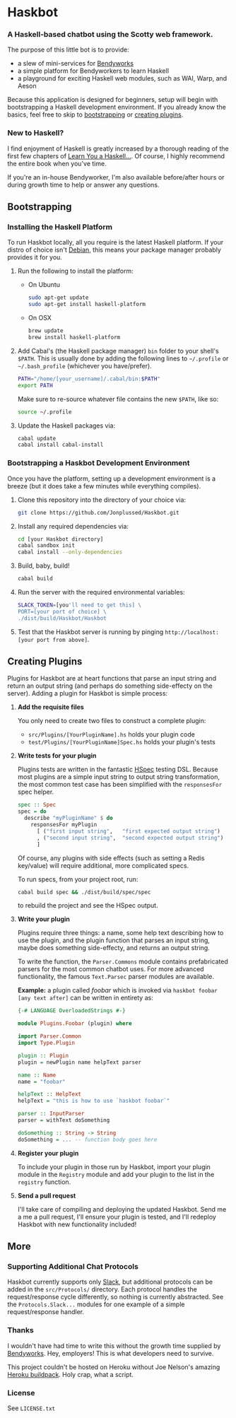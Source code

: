 # Haskbot

### A Haskell-based chatbot using the Scotty web framework.

The purpose of this little bot is to provide:

- a slew of mini-services for [Bendyworks](http://bendyworks.com/)
- a simple platform for Bendyworkers to learn Haskell
- a playground for exciting Haskell web modules, such as WAI, Warp, and Aeson

Because this application is designed for beginners, setup will begin with
bootstrapping a Haskell development environment. If you already know the
basics, feel free to skip to [bootstrapping](#bootstrapping) or
[creating plugins](#creating-plugins).

### New to Haskell?

I find enjoyment of Haskell is greatly increased by a thorough reading of the
first few chapters of [Learn You a Haskell...](http://learnyouahaskell.com). Of
course, I highly recommend the entire book when you've time.

If you're an in-house Bendyworker, I'm also available before/after hours or
during growth time to help or answer any questions.

## Bootstrapping

### Installing the Haskell Platform

To run Haskbot locally, all you require is the latest Haskell platform. If your
distro of choice isn't
[Debian](http://www.extellisys.com/articles/haskell-on-debian-wheezy),
this means your package manager probably provides it for you.

1. Run the following to install the platform:
   - On Ubuntu

     ```sh
     sudo apt-get update
     sudo apt-get install haskell-platform
     ```
   - On OSX

     ```sh
     brew update
     brew install haskell-platform
     ```

2. Add Cabal's (the Haskell package manager) `bin` folder to your shell's
   `$PATH`. This is usually done by adding the following lines to
   `~/.profile` or `~/.bash_profile` (whichever you have/prefer).
   ```sh
   PATH="/home/[your_username]/.cabal/bin:$PATH"
   export PATH
   ```
   Make sure to re-source whatever file contains the new `$PATH`, like so:
   ```sh
   source ~/.profile
   ```
3. Update the Haskell packages via:

   ```sh
   cabal update
   cabal install cabal-install
   ```

### Bootstrapping a Haskbot Development Environment

Once you have the platform, setting up a development environment is a breeze
(but it does take a few minutes while everything compiles).

1. Clone this repository into the directory of your choice via:

   ```sh
   git clone https://github.com/Jonplussed/Haskbot.git
   ```

2. Install any required dependencies via:

   ```sh
   cd [your Haskbot directory]
   cabal sandbox init
   cabal install --only-dependencies
   ```

3. Build, baby, build!

   ```sh
   cabal build
   ```

4. Run the server with the required environmental variables:

   ```sh
   SLACK_TOKEN=[you'll need to get this] \
   PORT=[your port of choice] \
   ./dist/build/Haskbot/Haskbot
   ```

8. Test that the Haskbot server is running by pinging
   `http://localhost:[your port from above]`.

## Creating Plugins

Plugins for Haskbot are at heart functions that parse an input string and
return an output string (and perhaps do something side-effecty on the server).
Adding a plugin for Haskbot is simple process:

1. **Add the requisite files**

   You only need to create two files to construct a complete plugin:
   - `src/Plugins/[YourPluginName].hs` holds your plugin code
   - `test/Plugins/[YourPluginName]Spec.hs` holds your plugin's tests

2. **Write tests for your plugin**

   Plugins tests are written in the fantastic [HSpec](http://hspec.github.io/)
   testing DSL. Because most plugins are a simple input string to output
   string transformation, the most common test case has been simplified
   with the `responsesFor` spec helper.
   ```haskell
   spec :: Spec
   spec = do
     describe "myPluginName" $ do
       responsesFor myPlugin
         [ ("first input string",   "first expected output string")
         , ("second input string",  "second expected output string")
         ]
   ```
   Of course, any plugins with side effects (such as setting a Redis key/value)
   will require additional, more complicated specs.

   To run specs, from your project root, run:
   ```sh
   cabal build spec && ./dist/build/spec/spec
   ```
   to rebuild the project and see the HSpec output.

3. **Write your plugin**

   Plugins require three things: a name, some help text describing how to use
   the plugin, and the plugin function that parses an input string, maybe does
   something side-effecty, and returns an output string.

   To write the function, the `Parser.Commons` module contains prefabricated
   parsers for the most common chatbot uses. For more advanced functionality,
   the famous `Text.Parsec` parser modules are available.

   **Example:** a plugin called _foobar_ which is invoked via `haskbot foobar
   [any text after]` can be written in entirety as:

   ```haskell
   {-# LANGUAGE OverloadedStrings #-}

   module Plugins.Foobar (plugin) where

   import Parser.Common
   import Type.Plugin

   plugin :: Plugin
   plugin = newPlugin name helpText parser

   name :: Name
   name = "foobar"

   helpText :: HelpText
   helpText = "this is how to use `haskbot foobar`"

   parser :: InputParser
   parser = withText doSomething

   doSomething :: String -> String
   doSomething = ... -- function body goes here
   ```

4. **Register your plugin**

   To include your plugin in those run by Haskbot, import your plugin module in
   the `Registry` module and add your plugin to the list in the `registry`
   function.

5. **Send a pull request**

   I'll take care of compiling and deploying the updated Haskbot. Send me a
   me a pull request, I'll ensure your plugin is tested, and I'll redeploy
   Haskbot with new functionality included!

## More

### Supporting Additional Chat Protocols

Haskbot currently supports only [Slack](https://api.slack.com/), but
additional protocols can be added in the `src/Protocols/` directory. Each
protocol handles the request/response cycle differently, so nothing is
currently abstracted. See the `Protocols.Slack...` modules for one example of
a simple request/response handler.

### Thanks

I wouldn't have had time to write this without the growth time supplied by
[Bendyworks](http://bendyworks.com/). Hey, employers! This is what developers
need to survive.

This project couldn't be hosted on Heroku without Joe Nelson's amazing
[Heroku buildpack](https://github.com/begriffs/heroku-buildpack-ghc). Holy
crap, what a script.

### License

See `LICENSE.txt`

